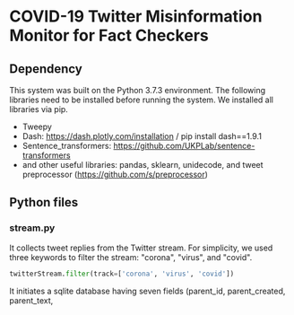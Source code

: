 # COVID-19 Twitter Misinformation Monitor for Fact Checkers

## Dependency

This system was built on the Python 3.7.3 environment. The following libraries need to be installed before running the system. We installed all libraries via pip. 

- Tweepy
- Dash: https://dash.plotly.com/installation / pip install dash==1.9.1
- Sentence_transformers: https://github.com/UKPLab/sentence-transformers
- and other useful libraries: pandas, sklearn, unidecode, and tweet preprocessor (https://github.com/s/preprocessor)

## Python files

### stream.py
It collects tweet replies from the Twitter stream. For simplicity, we used three keywords to filter the stream: "corona", "virus", and "covid". 
```python
twitterStream.filter(track=['corona', 'virus', 'covid'])
```

It initiates a sqlite database having seven fields (parent_id, parent_created, parent_text, 
